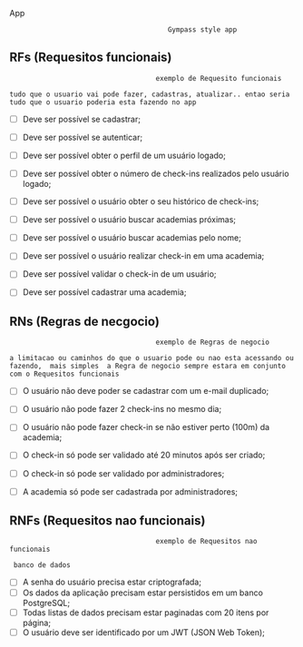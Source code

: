 App


                                           Gympass style app


## RFs (Requesitos funcionais) 

                                        exemplo de Requesito funcionais

    tudo que o usuario vai pode fazer, cadastras, atualizar.. entao seria tudo que o usuario poderia esta fazendo no app

- [ ] Deve ser possível se cadastrar;
- [ ] Deve ser possível se autenticar;
- [ ] Deve ser possível obter o perfil de um usuário logado;
- [ ] Deve ser possível obter o número de check-ins realizados pelo usuário logado;
- [ ] Deve ser possível o usuário obter o seu histórico de check-ins;
- [ ] Deve ser possível o usuário buscar academias próximas;
- [ ] Deve ser possível o usuário buscar academias pelo nome;
- [ ] Deve ser possível o usuário realizar check-in em uma academia;
- [ ] Deve ser possível validar o check-in de um usuário;
- [ ] Deve ser possível cadastrar uma academia;







## RNs (Regras de necgocio)
                                        exemplo de Regras de negocio
    
    a limitacao ou caminhos do que o usuario pode ou nao esta acessando ou fazendo,  mais simples  a Regra de negocio sempre estara em conjunto com o Requesitos funcionais

- [ ] O usuário não deve poder se cadastrar com um e-mail duplicado;
- [ ] O usuário não pode fazer 2 check-ins no mesmo dia;
- [ ] O usuário não pode fazer check-in se não estiver perto (100m) da academia;
- [ ] O check-in só pode ser validado até 20 minutos após ser criado;
- [ ] O check-in só pode ser validado por administradores;
- [ ] A academia só pode ser cadastrada por administradores;


## RNFs (Requesitos nao funcionais)

                                        exemplo de Requesitos nao funcionais

     banco de dados 

- [ ] A senha do usuário precisa estar criptografada;
- [ ] Os dados da aplicação precisam estar persistidos em um banco PostgreSQL;
- [ ] Todas listas de dados precisam estar paginadas com 20 itens por página;
- [ ] O usuário deve ser identificado por um JWT (JSON Web Token);